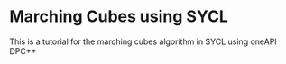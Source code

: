 # Marching Cubes using SYCL

This is a tutorial for the marching cubes algorithm in SYCL using oneAPI DPC++
